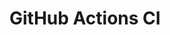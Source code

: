 # GitHub Actions CI





































































































































































































































































































































































































































































































































































































































































































































































































